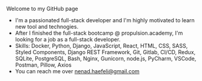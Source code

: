 Welcome to my GitHub page

- I'm a passionated full-stack developer and I'm highly motivated to learn new tool and technogies.
- After I finished the full-stack bootcamp @ propulsion.academy, I'm looking for a job as a full-stack developer.
- Skills:
   Docker, Python, Django, JavaScript, React,
   HTML, CSS, SASS, Styled Components,
   Django REST Framework, Git, Gitlab, CI/CD,
   Redux, SQLite, PostgreSQL, Bash, Nginx,
   Gunicorn, node.js, PyCharm, VSCode, Postman,
   Pillow, Axios
- You can reach me over nenad.haefeli@gmail.com
